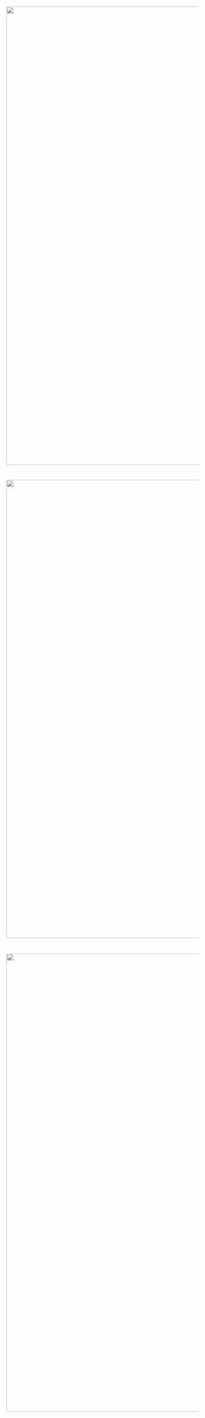 <h1 align="center">
  <a><img src="https://github.com/minusonee/minusonee/assets/74992183/a5457dc9-4408-4ed3-99c1-2a8b21b4dc16"  width="1200"></a>
</h1>
<h1 align="center">
  <a><img src="https://raw.githubusercontent.com/bornmay/bornmay/Update/svg/Bottom.svg"  width="1200"></a>
</h1>
<h1 align="center">
  <a><img align="center" src="https://github-readme-stats.vercel.app/api?username=minusonee&show_icons=true&locale=en&theme=dracula&border_radius=15&hide_border=true&title_color=90acd0" alt="minusonee" width="1200" /></a>
</h1>
